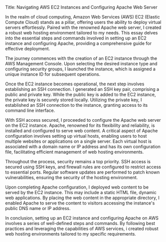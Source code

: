 Title: Navigating AWS EC2 Instances and Configuring Apache Web Server

In the realm of cloud computing, Amazon Web Services (AWS) EC2 (Elastic Compute Cloud) stands as a pillar, offering users the ability to deploy virtual servers effortlessly. Paired with the renowned Apache web server, I created a robust web hosting environment tailored to my needs. This essay delves into the essential steps and commands involved in setting up an EC2 instance and configuring Apache, providing a comprehensive guide for effective deployment.

The journey commences with the creation of an EC2 instance through the AWS Management Console. Upon selecting the desired instance type and configuring security groups, I launched the instance, which is assigned a unique instance ID for subsequent operations.

Once the EC2 instance becomes operational, the next step involves establishing an SSH connection. I generated an SSH key pair, comprising a public and private key. While the public key is added to the EC2 instance, the private key is securely stored locally. Utilizing the private key, I established an SSH connection to the instance, granting access to its command line interface.

With SSH access secured, I proceeded to configure the Apache web server on the EC2 instance. Apache, renowned for its flexibility and reliability, is installed and configured to serve web content. A critical aspect of Apache configuration involves setting up virtual hosts, enabling users to host multiple websites or applications on a single server. Each virtual host is associated with a domain name or IP address and has its own configuration file, facilitating efficient management of web hosting environments.

Throughout the process, security remains a top priority. SSH access is secured using SSH keys, and firewall rules are configured to restrict access to essential ports. Regular software updates are performed to patch known vulnerabilities, ensuring the security of the hosting environment.

Upon completing Apache configuration, I deployed web content to be served by the EC2 instance. This may include a static HTML file, dynamic web applications. By placing the web content in the appropriate directory, I enabled Apache to serve the content to visitors accessing the instance's public DNS name or IP address.

In conclusion, setting up an EC2 instance and configuring Apache on AWS involves a series of well-defined steps and commands. By following best practices and leveraging the capabilities of AWS services, i created robust web hosting environments tailored to my specific requirements.
